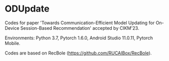 # ODUpdate
Codes for paper 'Towards Communication-Efficient Model Updating for On-Device Session-Based Recommendation' accepted by CIKM'23.

Environments: Python 3.7, Pytorch 1.6.0, Android Studio 11.0.11, Pytorch Mobile.

Codes are based on RecBole (https://github.com/RUCAIBox/RecBole).

